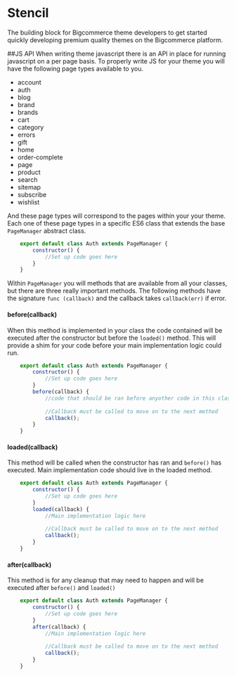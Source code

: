 # Stencil

The building block for Bigcommerce theme developers to get started quickly developing premium quality themes on the Bigcommerce platform.

##JS API
When writing theme javascript there is an API in place for running javascript on a per page basis. To properly write JS for your theme you will have the following
page types available to you.

* account
* auth
* blog
* brand
* brands
* cart
* category
* errors
* gift
* home
* order-complete
* page
* product
* search
* sitemap
* subscribe
* wishlist

And these page types will correspond to the pages within your your theme. Each one of these page types in a specific ES6 class that extends the base `PageManager` abstract class.
```javascript
    export default class Auth extends PageManager {
        constructor() {
            //Set up code goes here
        }
    }
```
Within `PageManager` you will methods that are available from all your classes, but there are three really important methods. The following methods have the signature
`func (callback)` and the callback takes `callback(err)` if error.

#### before(callback)
When this method is implemented in your class the code contained will be executed after the constructor but before the `loaded()` method. This will provide
a shim for your code before your main implementation logic could run.
```javascript
    export default class Auth extends PageManager {
        constructor() {
            //Set up code goes here
        }
        before(callback) {
            //code that should be ran before anyother code in this class
            
            //Callback must be called to move on to the next method
            callback();
        }
    }
```
#### loaded(callback)
This method will be called when the constructor has ran and `before()` has executed. Main implementation code should live in the loaded method.
```javascript
    export default class Auth extends PageManager {
        constructor() {
            //Set up code goes here
        }
        loaded(callback) {
            //Main implementation logic here
            
            //Callback must be called to move on to the next method
            callback();
        }
    }
```

#### after(callback)
This method is for any cleanup that may need to happen and will be executed after `before()` and `loaded()`

```javascript
    export default class Auth extends PageManager {
        constructor() {
            //Set up code goes here
        }
        after(callback) {
            //Main implementation logic here
            
            //Callback must be called to move on to the next method
            callback();
        }
    }
```
